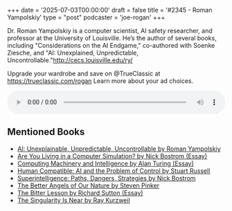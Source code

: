 +++
date = '2025-07-03T00:00:00'
draft = false
title = '#2345 - Roman Yampolskiy'
type = "post"
podcaster = 'joe-rogan'
+++

Dr. Roman Yampolskiy is a computer scientist, AI safety researcher, and professor at the University of Louisville. He’s the author of several books, including "Considerations on the AI Endgame," co-authored with Soenke Ziesche, and "AI: Unexplained, Unpredictable, Uncontrollable."http://cecs.louisville.edu/ry/



Upgrade your wardrobe and save on @TrueClassic at https://trueclassic.com/rogan
Learn more about your ad choices.

<audio controls style="width: 100%; max-width: 800px;">
  <source src="https://traffic.megaphone.fm/GLT2892325778.mp3?updated=1751560868" type="audio/mpeg">
  Your browser does not support the audio element.
</audio>

## Mentioned Books

- [AI: Unexplainable, Unpredictable, Uncontrollable by Roman Yampolskiy](https://www.amazon.com/s?k=AI:+Unexplainable,+Unpredictable,+Uncontrollable+by+Roman+Yampolskiy&tag=podcaststoboo-20)
- [Are You Living in a Computer Simulation? by Nick Bostrom (Essay)](https://www.amazon.com/s?k=Are+You+Living+in+a+Computer+Simulation?+by+Nick+Bostrom+(Essay)&tag=podcaststoboo-20)
- [Computing Machinery and Intelligence by Alan Turing (Essay)](https://www.amazon.com/s?k=Computing+Machinery+and+Intelligence+by+Alan+Turing+(Essay)&tag=podcaststoboo-20)
- [Human Compatible: AI and the Problem of Control by Stuart Russell](https://www.amazon.com/s?k=Human+Compatible:+AI+and+the+Problem+of+Control+by+Stuart+Russell&tag=podcaststoboo-20)
- [Superintelligence: Paths, Dangers, Strategies by Nick Bostrom](https://www.amazon.com/s?k=Superintelligence:+Paths,+Dangers,+Strategies+by+Nick+Bostrom&tag=podcaststoboo-20)
- [The Better Angels of Our Nature by Steven Pinker](https://www.amazon.com/s?k=The+Better+Angels+of+Our+Nature+by+Steven+Pinker&tag=podcaststoboo-20)
- [The Bitter Lesson by Richard Sutton (Essay)](https://www.amazon.com/s?k=The+Bitter+Lesson+by+Richard+Sutton+(Essay)&tag=podcaststoboo-20)
- [The Singularity Is Near by Ray Kurzweil](https://www.amazon.com/s?k=The+Singularity+Is+Near+by+Ray+Kurzweil&tag=podcaststoboo-20)